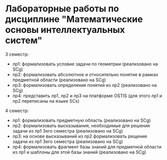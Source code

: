 # Лабораторные работы по дисциплине "Математические основы интеллектуальных систем"

3 семестр:
- лр1: формализовать условие задачи по геометрии (реализовано на SCg)
- лр2: формализовать абсолютное и относительно понятие в рамках предметной области (реализовано на SCg)
- лр3: формализовать определения понятий из лр2 (реализовано на SCg)
- лр4: представить лр1, лр2 и лр3 на платформе OSTIS (для этого лр1 и лр2 переписаны на языке SCs)

4 семестр:
- лр1: формализовать предметную область (реализовано на SCg)
- лр2: формализовать высказывания, необходимые для решения задачи из лр1 3его семестра (реализовано на SCg)
- лр3: на основе высказываний из лр2 формализовать рещение задачи из лр1 3его семестра (реализовано на SCg)
- лр4: формализовать фрагмент базы знаний для предметной области из лр1 и шаблоны для этой базы знаний (реализовано на SCg)
